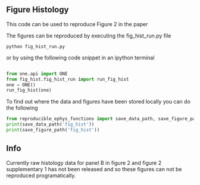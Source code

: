 ## Figure Histology

This code can be used to reproduce Figure 2 in the paper

The figures can be reproduced by executing the fig_hist_run.py file 
```
python fig_hist_run.py
```

or by using the following code snippet in an ipython terminal
```python

from one.api import ONE
from fig_hist.fig_hist_run import run_fig_hist
one = ONE()
run_fig_hist(one)

```

To find out where the data and figures have been stored locally you can do the following
```python
from reproducible_ephys_functions import save_data_path, save_figure_path
print(save_data_path('fig_hist'))
print(save_figure_path('fig_hist'))
```

## Info
Currently raw histology data for panel B in figure 2 and figure 2 supplementary 1 has not been released and so these
figures can not be reproduced programatically.
